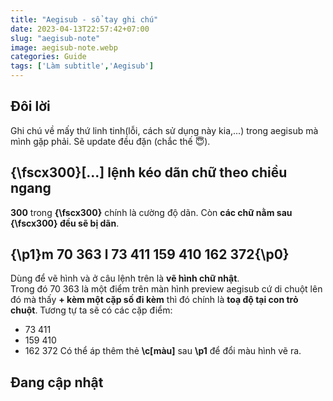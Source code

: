 ```yaml
---
title: "Aegisub - sổ tay ghi chú"
date: 2023-04-13T22:57:42+07:00
slug: "aegisub-note"
image: aegisub-note.webp
categories: Guide
tags: ['Làm subtitle','Aegisub']
---
```

## Đôi lời   
Ghi chú về mấy thứ linh tinh(lỗi, cách sử dụng này kia,...) trong aegisub mà mình gặp phải. Sẽ update đều đặn (chắc thế 😇).   
## {\fscx300}[...] lệnh kéo dãn chữ theo chiều ngang
**300** trong **{\fscx300}** chính là cường độ dãn. Còn **các chữ nằm sau {\fscx300} đều sẽ bị dãn**. 
## {\p1}m 70 363 l 73 411 159 410 162 372{\p0}
Dùng để vẽ hình và ở câu lệnh trên là **vẽ hình chữ nhật**.   
Trong đó 70 363 là một điểm trên màn hình preview aegisub cứ di chuột lên đó mà thấy **+ kèm một cặp số đi kèm** thì đó chính là **toạ độ tại con trỏ chuột**.
Tương tự ta sẽ có các cặp điểm:
- 73 411
- 159 410
- 162 372
Có thể áp thêm thẻ **\c[màu]** sau **\p1** để đổi màu hình vẽ ra.   
## Đang cập nhật   
